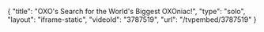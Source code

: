 {
    "title": "OXO's Search for the World's Biggest OXOniac!",
    "type": "solo",
    "layout": "iframe-static",
    "videoId": "3787519",
    "url": "\/tvpembed\/3787519"
}
